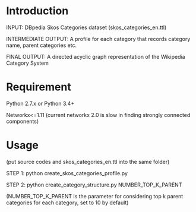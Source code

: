 # Introduction

INPUT: DBpedia Skos Categories dataset (skos_categories_en.ttl)

INTERMEDIATE OUTPUT: A profile for each category that records category name, parent categories etc.

FINAL OUTPUT: A directed acyclic graph representation of the Wikipedia Category System

# Requirement

Python 2.7.x or Python 3.4+

Networkx<=1.11 (current networkx 2.0 is slow in finding strongly connected components)

# Usage

(put source codes and skos_categories_en.ttl into the same folder)

STEP 1: python create_skos_categories_profile.py

STEP 2: python create_category_structure.py NUMBER_TOP_K_PARENT

(NUMBER_TOP_K_PARENT is the parameter for considering top k parent categories for each category, set to 10 by default)
